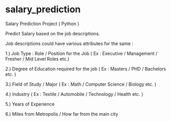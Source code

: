 # salary_prediction
Salary Prediction Project ( Python ) 

Predict Salary based on the job descriptions.

Job descriptions could have various attributes for the same :

1.) Job Type : Role /  Position for the Job ( Ex : Executive / Management / Fresher / Mid Level Roles etc.) 

2.) Degree of Education required for the job ( Ex :  Masters / PHD / Bachelors etc. )

3.) Field of Study / Major ( Ex : Math /  Computer Science / Biology etc. )

4.) Industry ( Ex : Textile /  Automobile / Technology / Health etc. )

5.) Years of Experience

6.) Miles from Metropolis / How far from the main city
